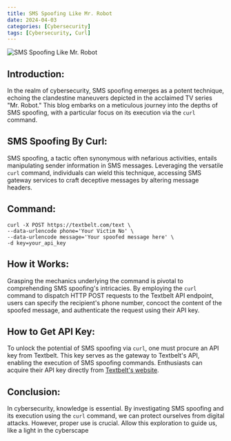```yaml
---
title: SMS Spoofing Like Mr. Robot
date: 2024-04-03
categories: [Cybersecurity]
tags: [Cybersecurity, Curl]
---
```


![SMS Spoofing Like Mr. Robot](https://blogger.googleusercontent.com/img/b/R29vZ2xl/AVvXsEgFBO5ueBiKxt0dLYGVTRYcZbyWB2SB9QpuJVlhg6GshBiIBZallqMHMVHUBvqJrA24TBLyivYIOaskkyPm-lDtfEI1zJzznwwD2CNuh5zrSdyQ1VnDzImqV056UUDMQwL80J8UVcte6kaV2BGIFUvxWnU9muSd0tvOkbyD94zIc8YdGl7h5NNPyWlU4Zna/s1600/Designer%20-%202024-04-02T000318.678.png)

## Introduction:

In the realm of cybersecurity, SMS spoofing emerges as a potent technique, echoing the clandestine maneuvers depicted in the acclaimed TV series "Mr. Robot." This blog embarks on a meticulous journey into the depths of SMS spoofing, with a particular focus on its execution via the `curl` command.

## SMS Spoofing By Curl:

SMS spoofing, a tactic often synonymous with nefarious activities, entails manipulating sender information in SMS messages. Leveraging the versatile `curl` command, individuals can wield this technique, accessing SMS gateway services to craft deceptive messages by altering message headers.

## Command:

```
curl -X POST https://textbelt.com/text \
--data-urlencode phone='Your Victim No' \
--data-urlencode message='Your spoofed message here' \
-d key=your_api_key
```

## How it Works:

Grasping the mechanics underlying the command is pivotal to comprehending SMS spoofing's intricacies. By employing the `curl` command to dispatch HTTP POST requests to the Textbelt API endpoint, users can specify the recipient's phone number, concoct the content of the spoofed message, and authenticate the request using their API key.

## How to Get API Key:

To unlock the potential of SMS spoofing via `curl`, one must procure an API key from Textbelt. This key serves as the gateway to Textbelt's API, enabling the execution of SMS spoofing commands. Enthusiasts can acquire their API key directly from [Textbelt's website](https://textbelt.com/).

## Conclusion:

In cybersecurity, knowledge is essential. By investigating SMS spoofing and its execution using the `curl` command, we can protect ourselves from digital attacks. However, proper use is crucial. Allow this exploration to guide us, like a light in the cyberscape
